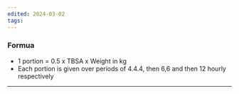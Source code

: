 ```yaml
---
edited: 2024-03-02
tags:
---
```

### Formua
- 1 portion = 0.5 x TBSA x Weight in kg
- Each portion is given over periods of 4.4.4, then 6,6 and then 12 hourly respectively 

---
